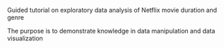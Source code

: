Guided tutorial on exploratory data analysis of Netflix movie duration and genre

The purpose is to demonstrate knowledge in data manipulation and data visualization
